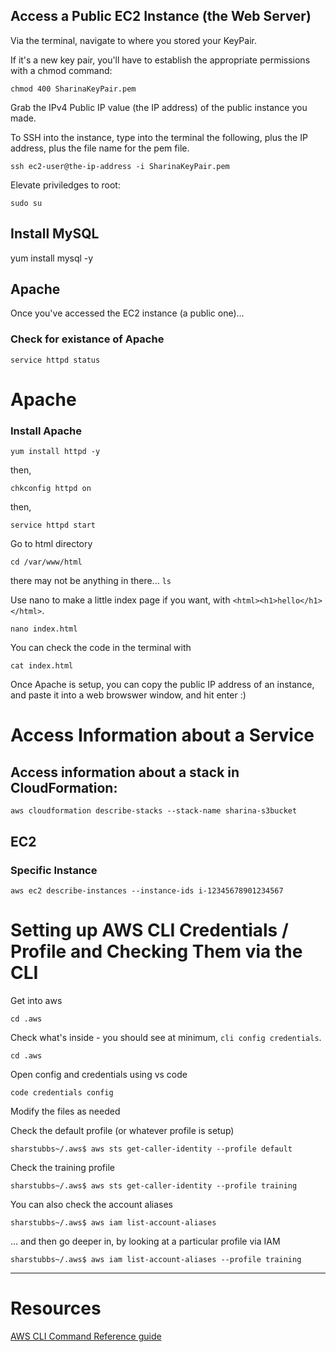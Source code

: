 ## Access a Public EC2 Instance (the Web Server)

Via the terminal, navigate to where you stored your KeyPair. 

If it's a new key pair, you'll have to establish the appropriate permissions with a chmod command:

```
chmod 400 SharinaKeyPair.pem 
```

Grab the IPv4 Public IP value (the IP address) of the public instance you made. 

To SSH into the instance, type into the terminal the following, plus the IP address, plus the file name for the pem file. 

```
ssh ec2-user@the-ip-address -i SharinaKeyPair.pem
```
Elevate priviledges to root:

```
sudo su
```

## Install MySQL
yum install mysql -y

## Apache
Once you've accessed the EC2 instance (a public one)...

### Check for existance of Apache

```
service httpd status
```

# Apache 
### Install Apache
```
yum install httpd -y
```
then,

```
chkconfig httpd on
```
then,

```
service httpd start
```

Go to html directory

```
cd /var/www/html
```

there may not be anything in there... `ls`

Use nano to make a little index page if you want, with `<html><h1>hello</h1></html>`. 

```
nano index.html
```

You can check the code in the terminal with

```
cat index.html
```

Once Apache is setup, you can copy the public IP address of an instance, and paste it into a web browswer window, and hit enter :)



# Access Information about a Service
## Access information about a stack in CloudFormation:
```
aws cloudformation describe-stacks --stack-name sharina-s3bucket
```

## EC2
### Specific Instance
```
aws ec2 describe-instances --instance-ids i-12345678901234567
```

# Setting up AWS CLI Credentials / Profile and Checking Them via the CLI
Get into aws
```
cd .aws
```

Check what's inside - you should see at minimum, `cli config credentials`. 
```
cd .aws
```
Open config and credentials using vs code

```
code credentials config
```
Modify the files as needed

Check the default profile (or whatever profile is setup)

```
sharstubbs~/.aws$ aws sts get-caller-identity --profile default 
```

Check the training profile

```
sharstubbs~/.aws$ aws sts get-caller-identity --profile training 
```

You can also check the account aliases

```
sharstubbs~/.aws$ aws iam list-account-aliases 
```

... and then go deeper in, by looking at a particular profile via IAM

```
sharstubbs~/.aws$ aws iam list-account-aliases --profile training 
```


--------------
# Resources
[AWS CLI Command Reference guide](https://docs.aws.amazon.com/cli/latest/reference/)